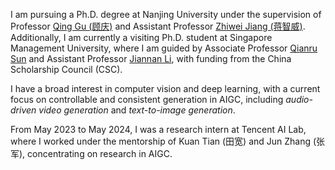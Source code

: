 I am pursuing a Ph.D. degree at Nanjing University under the supervision of Professor [Qing Gu (顾庆)](https://isetnju.github.io/guq/index.html) and Assistant Professor [Zhiwei Jiang (蒋智威)](https://zhiweinju.github.io).
Additionally, I am currently a visiting Ph.D. student at Singapore Management University, where I am guided by Associate Professor [Qianru Sun](https://qianrusun.com) and Assistant Professor [Jiannan Li](https://jchrisli.github.io), with funding from the China Scholarship Council (CSC).

I have a broad interest in computer vision and deep learning, with a current focus on controllable and consistent generation in AIGC, including *audio-driven video generation* and *text-to-image generation*.

From May 2023 to May 2024, I was a research intern at Tencent AI Lab, where I worked under the mentorship of Kuan Tian (田宽) and Jun Zhang (张军), concentrating on research in AIGC.
